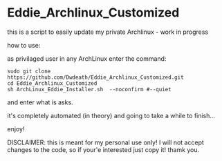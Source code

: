 # Eddie_Archlinux_Customized
this is a script to easily update my private Archlinux - work in progress

how to use:

as privilaged user in any ArchLinux enter the command:

```
sudo git clone https://github.com/Dwdeath/Eddie_Archlinux_Customized.git
cd Eddie_Archlinux_Customized
sh ArchLinux_Eddie_Installer.sh  --noconfirm #--quiet
```
and enter what is asks.

it's completely automated (in theory) and going to take a while to finish...

enjoy!

DISCLAIMER: this is meant for my personal use only!
I will not accept changes to the code, so if your'e interested just copy it!
thamk you.
